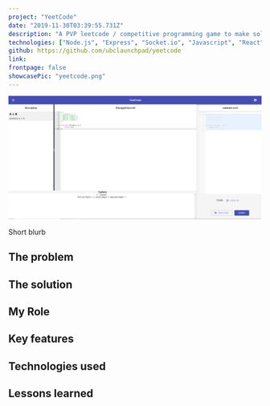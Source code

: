 ```yaml
---
project: "YeetCode"
date: "2019-11-30T03:39:55.731Z"
description: "A PVP leetcode / competitive programming game to make solving competitive programming problems fun."
technologies: ["Node.js", "Express", "Socket.io", "Javascript", "React"]
github: https://github.com/ubclaunchpad/yeetcode
link: 
frontpage: false
showcasePic: "yeetcode.png"
---
```


![pic](./yeetcode.png)

Short blurb

## The problem
## The solution
## My Role
## Key features
## Technologies used
## Lessons learned
